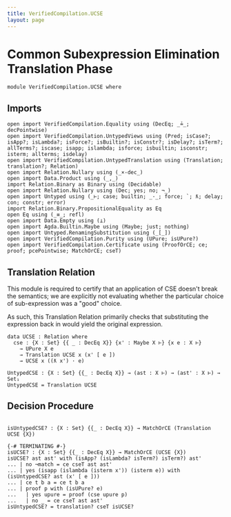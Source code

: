 ```yaml
---
title: VerifiedCompilation.UCSE
layout: page
---
```


# Common Subexpression Elimination Translation Phase
```
module VerifiedCompilation.UCSE where

```
## Imports

```
open import VerifiedCompilation.Equality using (DecEq; _≟_; decPointwise)
open import VerifiedCompilation.UntypedViews using (Pred; isCase?; isApp?; isLambda?; isForce?; isBuiltin?; isConstr?; isDelay?; isTerm?; allTerms?; iscase; isapp; islambda; isforce; isbuiltin; isconstr; isterm; allterms; isdelay)
open import VerifiedCompilation.UntypedTranslation using (Translation; translation?; Relation)
open import Relation.Nullary using (_×-dec_)
open import Data.Product using (_,_)
import Relation.Binary as Binary using (Decidable)
open import Relation.Nullary using (Dec; yes; no; ¬_)
open import Untyped using (_⊢; case; builtin; _·_; force; `; ƛ; delay; con; constr; error)
import Relation.Binary.PropositionalEquality as Eq
open Eq using (_≡_; refl)
open import Data.Empty using (⊥)
open import Agda.Builtin.Maybe using (Maybe; just; nothing)
open import Untyped.RenamingSubstitution using (_[_])
open import VerifiedCompilation.Purity using (UPure; isUPure?)
open import VerifiedCompilation.Certificate using (ProofOrCE; ce; proof; pcePointwise; MatchOrCE; cseT)

```
## Translation Relation

This module is required to certify that an application of CSE doesn't break the
semantics; we are explicitly not evaluating whether the particular choice of
sub-expression was a "good" choice.

As such, this Translation Relation primarily checks that substituting the expression
back in would yield the original expression.

```
data UCSE : Relation where
  cse : {X : Set} {{ _ : DecEq X}} {x' : Maybe X ⊢} {x e : X ⊢}
    → UPure X e
    → Translation UCSE x (x' [ e ])
    → UCSE x ((ƛ x') · e)

UntypedCSE : {X : Set} {{_ : DecEq X}} → (ast : X ⊢) → (ast' : X ⊢) → Set₁
UntypedCSE = Translation UCSE

```

## Decision Procedure

```

isUntypedCSE? : {X : Set} {{_ : DecEq X}} → MatchOrCE (Translation UCSE {X})

{-# TERMINATING #-}
isUCSE? : {X : Set} {{_ : DecEq X}} → MatchOrCE (UCSE {X})
isUCSE? ast ast' with (isApp? (isLambda? isTerm?) isTerm?) ast'
... | no ¬match = ce cseT ast ast'
... | yes (isapp (islambda (isterm x')) (isterm e)) with (isUntypedCSE? ast (x' [ e ]))
... | ce t b a = ce t b a
... | proof p with (isUPure? e)
...   | yes upure = proof (cse upure p)
...   | no _ = ce cseT ast ast'
isUntypedCSE? = translation? cseT isUCSE?
```
